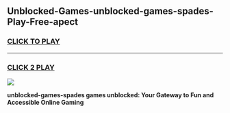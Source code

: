 
## Unblocked-Games-unblocked-games-spades-Play-Free-apect
<h3>
<a href="https://premium76.site?title=unblocked-games-spades&ref=17A">CLICK TO PLAY</a></h3>
<hr>

<h3>
<a href="https://premium76.site?title=unblocked-games-spades&ref=17A">CLICK 2 PLAY</a>
  
</h3>

<a href="https://premium76.site?title=unblocked-games-spades&ref=17A"><img src="https://clearcache.store/games.png"></a>


**unblocked-games-spades games unblocked: Your Gateway to Fun and Accessible Online Gaming**
